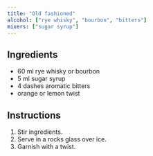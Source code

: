```yaml
---
title: "Old fashioned"
alcohol: ["rye whisky", "bourbon", "bitters"]
mixers: ["sugar syrup"]
---
```


## Ingredients

- 60 ml rye whisky or bourbon
- 5 ml sugar syrup
- 4 dashes aromatic bitters
- orange or lemon twist

## Instructions

1. Stir ingredients.
2. Serve in a rocks glass over ice.
3. Garnish with a twist.
